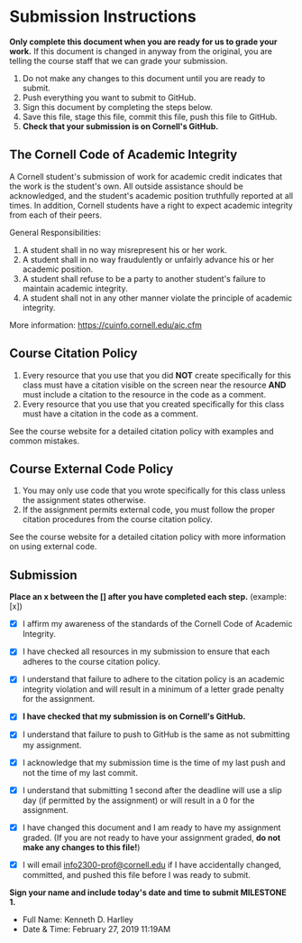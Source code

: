 # Submission Instructions

**Only complete this document when you are ready for us to grade your work.** If this document is changed in anyway from the original, you are telling the course staff that we can grade your submission.

1. Do not make any changes to this document until you are ready to submit.
2. Push everything you want to submit to GitHub.
3. Sign this document by completing the steps below.
4. Save this file, stage this file, commit this file, push this file to GitHub.
5. **Check that your submission is on Cornell's GitHub.**

## The Cornell Code of Academic Integrity

A Cornell student's submission of work for academic credit indicates that the work is the student's own. All outside assistance should be acknowledged, and the student's academic position truthfully reported at all times. In addition, Cornell students have a right to expect academic integrity from each of their peers.

General Responsibilities:
1. A student shall in no way misrepresent his or her work.
2. A student shall in no way fraudulently or unfairly advance his or her academic position.
3. A student shall refuse to be a party to another student's failure to maintain academic integrity.
4. A student shall not in any other manner violate the principle of academic integrity.

More information: <https://cuinfo.cornell.edu/aic.cfm>

## Course Citation Policy

1. Every resource that you use that you did **NOT** create specifically for this class must have a citation visible on the screen near the resource **AND** must include a citation to the resource in the code as a comment.
2. Every resource that you use that you created specifically for this class must have a citation in the code as a comment.

See the course website for a detailed citation policy with examples and common mistakes.

## Course External Code Policy

1. You may only use code that you wrote specifically for this class unless the assignment states otherwise.
2. If the assignment permits external code, you must follow the proper citation procedures from the course citation policy.

See the course website for a detailed citation policy with more information on using external code.

## Submission

**Place an x between the [] after you have completed each step.** (example: [x])

- [X] I affirm my awareness of the standards of the Cornell Code of Academic Integrity.
- [X] I have checked all resources in my submission to ensure that each adheres to the course citation policy.
- [X] I understand that failure to adhere to the citation policy is an academic integrity violation and will result in a minimum of a letter grade penalty for the assignment.

- [X] **I have checked that my submission is on Cornell's GitHub.**
- [X] I understand that failure to push to GitHub is the same as not submitting my assignment.
- [X] I acknowledge that my submission time is the time of my last push and not the time of my last commit.
- [X] I understand that submitting 1 second after the deadline will use a slip day (if permitted by the assignment) or will result in a 0 for the assignment.

- [X] I have changed this document and I am ready to have my assignment graded. (If you are not ready to have your assignment graded, **do not make any changes to this file!**)
- [X] I will email info2300-prof@cornell.edu if I have accidentally changed, committed, and pushed this file before I was ready to submit.

**Sign your name and include today's date and time to submit MILESTONE 1.**

- Full Name: Kenneth D. Harlley
- Date & Time: February 27, 2019 11:19AM

